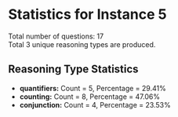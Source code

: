 # Statistics for Instance 5<br/>
Total number of questions: 17<br/>
Total 3 unique reasoning types are produced.<br/>
## Reasoning Type Statistics<br/>
- **quantifiers:** Count = 5, Percentage = 29.41%<br/>
- **counting:** Count = 8, Percentage = 47.06%<br/>
- **conjunction:** Count = 4, Percentage = 23.53%<br/>
